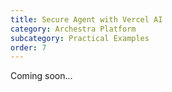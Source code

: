 ```yaml
---
title: Secure Agent with Vercel AI
category: Archestra Platform
subcategory: Practical Examples
order: 7
---
```


Coming soon...

